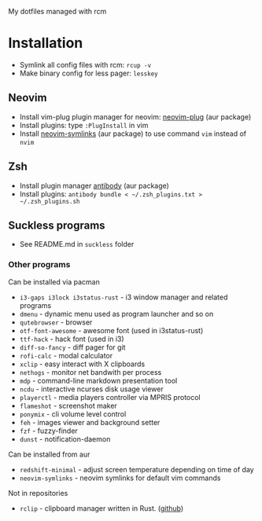 My dotfiles managed with rcm

# Installation
* Symlink all config files with rcm: `rcup -v`
* Make binary config for less pager: `lesskey`
## Neovim
* Install vim-plug plugin manager for neovim: [neovim-plug](https://aur.archlinux.org/packages/neovim-plug/) (aur package)
* Install plugins: type `:PlugInstall` in vim
* Install [neovim-symlinks](https://aur.archlinux.org/packages/neovim-plug/) (aur package) to use command `vim` instead of `nvim`
## Zsh
* Install plugin manager [antibody](https://aur.archlinux.org/packages/antibody) (aur package)
* Install plugins: `antibody bundle < ~/.zsh_plugins.txt > ~/.zsh_plugins.sh`
## Suckless programs
* See README.md in `suckless` folder
### Other programs
Can be installed via pacman

* `i3-gaps i3lock i3status-rust` - i3 window manager and related programs
* `dmenu` - dynamic menu used as program launcher and so on
* `qutebrowser` - browser
* `otf-font-awesome` - awesome font (used in i3status-rust)
* `ttf-hack` - hack font (used in i3)
* `diff-so-fancy` - diff pager for git
* `rofi-calc` - modal calculator
* `xclip` - easy interact with X clipboards
* `nethogs` - monitor net bandwith per process
* `mdp` - command-line markdown presentation tool
* `ncdu` - interactive ncurses disk usage viewer
* `playerctl` - media players controller via MPRIS protocol
* `flameshot` - screenshot maker
* `ponymix` - cli volume level control
* `feh` - images viewer and background setter
* `fzf` - fuzzy-finder
* `dunst` - notification-daemon

Can be installed from aur

* `redshift-minimal` - adjust screen temperature depending on time of day
* `neovim-symlinks` - neovim symlinks for default vim commands

Not in repositories

* `rclip` - clipboard manager written in Rust. ([github](https://github.com/UnkwUsr/rclip))
